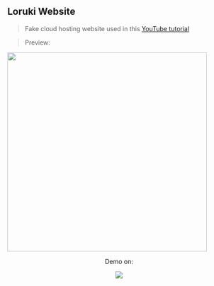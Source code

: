 ## Loruki Website


> Fake cloud hosting website used in this [YouTube tutorial](https://www.youtube.com/watch?v=p0bGHP-PXD4)

> Preview: 
<img src="src/img/loruki-desktop-view.gif" height='450px'/>

<p align='center'> Demo on: </p>
<p align='center'>
  <a href='https://elegant-bhabha-49f5a5.netlify.app/' target="_blank">
    <img src="https://img.shields.io/badge/netlify%20-00C7B7.svg?&style=for-the-badge&logo=netlify&logoColor=white" />
  </a>
</p>
